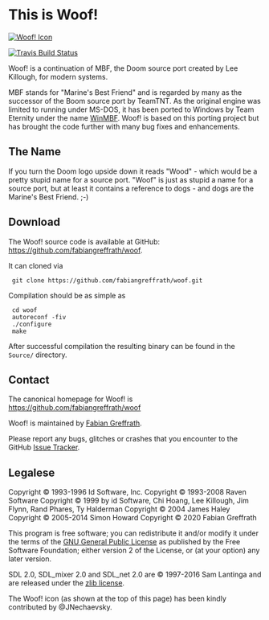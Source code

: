# This is Woof!
[![Woof! Icon](https://raw.githubusercontent.com/fabiangreffrath/woof/master/data/woof.png)](https://github.com/fabiangreffrath/woof)

[![Travis Build Status](https://img.shields.io/travis/com/fabiangreffrath/woof.svg?style=flat&logo=travis)](https://travis-ci.com/fabiangreffrath/woof/)

Woof! is a continuation of MBF, the Doom source port created by Lee Killough, for modern systems.

MBF stands for "Marine's Best Friend" and is regarded by many as the successor of the Boom source port by TeamTNT. As the original engine was limited to running under MS-DOS, it has been ported to Windows by Team Eternity under the name [WinMBF](https://github.com/team-eternity/WinMBF). Woof! is based on this porting project but has brought the code further with many bug fixes and enhancements.

## The Name

If you turn the Doom logo upside down it reads "Wood" - which would be a pretty stupid name for a source port. "Woof" is just as stupid a name for a source port, but at least it contains a reference to dogs - and dogs are the Marine's Best Friend. ;-)

## Download

The Woof! source code is available at GitHub: https://github.com/fabiangreffrath/woof.

It can cloned via

```
 git clone https://github.com/fabiangreffrath/woof.git
```

Compilation should be as simple as


```
 cd woof
 autoreconf -fiv
 ./configure
 make
```

After successful compilation the resulting binary can be found in the `Source/` directory.

## Contact

The canonical homepage for Woof! is https://github.com/fabiangreffrath/woof

Woof! is maintained by [Fabian Greffrath](mailto:fabian@greffXremovethisXrath.com). 

Please report any bugs, glitches or crashes that you encounter to the GitHub [Issue Tracker](https://github.com/fabiangreffrath/woof/issues).

## Legalese

Copyright © 1993-1996 Id Software, Inc.
Copyright © 1993-2008 Raven Software
Copyright © 1999 by id Software, Chi Hoang, Lee Killough, Jim Flynn, Rand Phares, Ty Halderman
Copyright © 2004 James Haley
Copyright © 2005-2014 Simon Howard
Copyright © 2020 Fabian Greffrath

This program is free software; you can redistribute it and/or
modify it under the terms of the [GNU General Public License](https://www.gnu.org/licenses/gpl-2.0.html)
as published by the Free Software Foundation; either version 2
of the License, or (at your option) any later version.

SDL 2.0, SDL_mixer 2.0 and SDL_net 2.0 are © 1997-2016 Sam Lantinga and are released under the [zlib license](http://www.gzip.org/zlib/zlib_license.html).

The Woof! icon (as shown at the top of this page) has been kindly contributed by @JNechaevsky.
